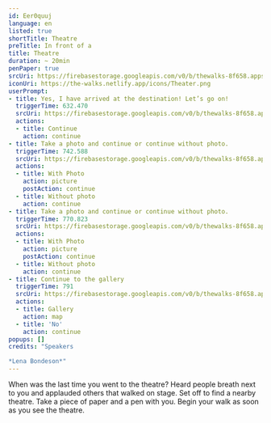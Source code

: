 ```yaml
---
id: Eer0quuj
language: en
listed: true
shortTitle: Theatre
preTitle: In front of a
title: Theatre
duration: ~ 20min
penPaper: true
srcUri: https://firebasestorage.googleapis.com/v0/b/thewalks-8f658.appspot.com/o/static%2Fmedias%2Fen_Eer0quuj.mp3?alt=media&token=2ade96b9-877c-46f7-9160-b2c01d64bf21
iconUri: https://the-walks.netlify.app/icons/Theater.png
userPrompt:
- title: Yes, I have arrived at the destination! Let’s go on!
  triggerTime: 632.470
  srcUri: https://firebasestorage.googleapis.com/v0/b/thewalks-8f658.appspot.com/o/mp3%2Fv0%2Fde_Eer0quuj%2Fde_Eer0quuj_loop_1.mp3?alt=media&token=d5ae65db-cdd5-4d16-974b-2337da49711d
  actions:
  - title: Continue
    action: continue
- title: Take a photo and continue or continue without photo.
  triggerTime: 742.588
  srcUri: https://firebasestorage.googleapis.com/v0/b/thewalks-8f658.appspot.com/o/mp3%2Fv0%2Fde_Eer0quuj%2Fde_Eer0quuj_loop_2.mp3?alt=media&token=06c94fbf-df5a-4e56-84bf-1798ae46b08f
  actions:
  - title: With Photo
    action: picture
    postAction: continue
  - title: Without photo
    action: continue
- title: Take a photo and continue or continue without photo.
  triggerTime: 770.823
  srcUri: https://firebasestorage.googleapis.com/v0/b/thewalks-8f658.appspot.com/o/static%2Fmedias%2Fde_Eer0quuj_loop_3.mp3?alt=media&token=1b47c2d6-0ff0-456d-9cd7-23734926441e
  actions:
  - title: With Photo
    action: picture
    postAction: continue
  - title: Without photo
    action: continue
- title: Continue to the gallery
  triggerTime: 791
  srcUri: https://firebasestorage.googleapis.com/v0/b/thewalks-8f658.appspot.com/o/static%2Fmedias%2Fmulti_Zeubeel8_loop.mp3?alt=media&token=88349085-3303-48b9-bdc6-fd7b09519a26
  actions:
  - title: Gallery
    action: map
  - title: 'No'
    action: continue
popups: []
credits: "Speakers

*Lena Bondeson*"
---
```

When was the last time you went to the theatre? Heard people breath next to you and applauded others that walked on stage. Set off to find a nearby theatre. Take a piece of paper and a pen with you. Begin your walk as soon as you see the theatre.
